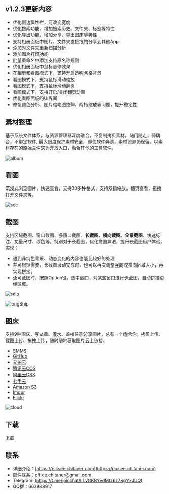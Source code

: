 

## v1.2.3更新内容
- 优化侧边属性栏，可改变宽度
- 优化搜索功能，增加搜索历史、文件夹、标签等特性
- 优化导出功能，增加分享、导出图床等特性
- 支持相册面板中图片、文件夹直接拖拽分享到其他App
- 添加对文件夹重新扫描分析
- 添加图片打印功能
- 批量重命名中添加支持原名称规则
- 优化相册面板中鼠标悬停效果
- 在相册和看图模式下，支持开启透明网格背景
- 看图模式下，支持鼠标滑动缩放
- 看图模式下，支持鼠标滑动翻页
- 看图模式下，支持开启/关闭翻页动画
- 优化看图面板的UI界面
- 修复颜色分析、图片缩略图拉伸、两指缩放等问题，提升稳定性

## 素材整理
基于系统文件体系，与资源管理器深度融合，不复制拷贝素材，随用随走，弱耦合，不绑定软件, 最大限度保护素材安全，即使软件奔溃，素材资源仍保留。以素材存在的原始文件夹为开放入口，融合其他的工具软件。

![album](https://i.loli.net/2021/01/01/Z4dj3PAs9QNMbFn.png)

## 看图
沉浸式浏览图片，快速查看，支持30多种格式，支持双指缩放，翻页查看，拖拽打开文件夹等。

![see](https://i.loli.net/2021/01/01/kbBwiZCUJXMD674.png)

## 截图
支持区域截图、窗口截图、多窗口截图、**长截图、横向截图、全景截图**、快速标注、丈量尺寸、取色等。特别对于长截图，优化拼图算法，提升长截图用户体验，实现：

- 遇到非纯色背景、动态变化的内容也能比较好的处理
- 并可根据需要，长截图滚动完成时，也可以再次调整竖向或横向区域大小，再实现拼接。
- 还可截图时，按照Option键，选中窗口，对某些窗口进行长截图，自动拼接边缘区域。

![snip](https://i.loli.net/2021/01/01/mUiyD72bluoxqkB.png)



![longSnip](https://i.loli.net/2021/01/01/mtJYrp3aNWHl6xR.gif)


## 图床
支持9种图床，写文章、灌水、盖楼任意分享图片，总有一个适合你。拷贝上传、截图上传、拖拽上传，随时随地获取图片云上链接。

- [SMMS](https://picsee.chitaner.com/blog/Picsee_imageCloud_smms.html)
- [GitHub](https://picsee.chitaner.com/blog/Picsee_imageCloud_github.html)
- [又拍云](https://picsee.chitaner.com/blog/Picsee_imageCloud_upyun.html)
- [腾讯云COS](https://picsee.chitaner.com/blog/Picsee_imageCloud_tencent.html)
- [阿里云OSS](https://picsee.chitaner.com/blog/Picsee_imageCloud_aliyun.html)
- [七牛云](https://picsee.chitaner.com/blog/Picsee_imageCloud_qiniu.html)
- [Amazon S3](https://picsee.chitaner.com/blog/Picsee_imageCloud_amazonS3.html)
- [Imgur](https://picsee.chitaner.com/blog/Picsee_imageCloud_imgur.html)
- [Flickr](https://picsee.chitaner.com/blog/Picsee_imageCloud_flickr.html)

![cloud](https://i.loli.net/2021/01/01/iP1IbtLNUlOZcE2.png)

## 下载

[下载](https://apps.apple.com/cn/app/picsee-%E7%9C%8B%E5%9B%BE-%E6%88%AA%E5%9B%BE/id1454805783?mt=12)


## 联系
- 详细介绍：[https://picsee.chitaner.com](https://picsee.chitaner.com)
- 邮件联系：[office.chitaner@gmail.com](mailto:office.chitaner@gmail.com)
- Telegram: [(https://t.me/joinchat/LLvGKBYvdMtz6z7SgYxJUQ)](https://t.me/joinchat/LLvGKBYvdMtz6z7SgYxJUQ)
- QQ群：663988917
